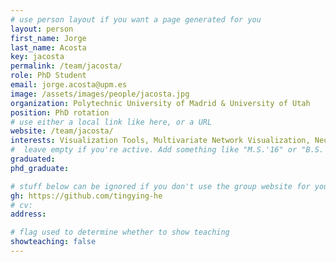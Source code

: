 ```yaml
---
# use person layout if you want a page generated for you
layout: person
first_name: Jorge
last_name: Acosta
key: jacosta
permalink: /team/jacosta/
role: PhD Student
email: jorge.acosta@upm.es
image: /assets/images/people/jacosta.jpg
organization: Polytechnic University of Madrid & University of Utah
position: PhD rotation
# use either a local link like here, or a URL
website: /team/jacosta/
interests: Visualization Tools, Multivariate Network Visualization, Neurological Data Visualization
#  leave empty if you're active. Add something like "M.S.'16" or "B.S.'17" if you got a degree while at VDL. Add "N" if you left VDL before you got a degree.
graduated:
phd_graduate: 

# stuff below can be ignored if you don't use the group website for your private website
gh: https://github.com/tingying-he
# cv:
address:

# flag used to determine whether to show teaching
showteaching: false
---
```

